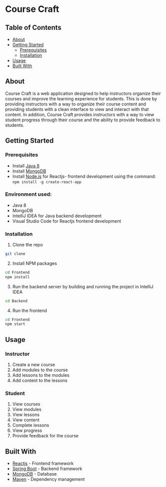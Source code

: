 # Course Craft
## Table of Contents
  - [About](#about)
  - [Getting Started](#getting-started)
    - [Prerequisites](#prerequisites)
    - [Installation](#installation)
  - [Usage](#usage)
  - [Built With](#built-with)
## About
Course Craft is a web application designed to help instructors organize their courses and improve the learning experience for students. This is done by providing instructors with a way to organize their course content and providing students with a clean interface to view and interact with that content. In addition, Course Craft provides instructors with a way to view student progress through their course and the ability to provide feedback to students.
## Getting Started
### Prerequisites
- Install [Java 8](https://www.oracle.com/technetwork/java/javase/downloads/jdk8-downloads-2133151.html)
- Install [MongoDB](https://www.mongodb.com/download-center/community)
- Install [Node.js](https://nodejs.org/en/download/) for Reactjs- frontend development using the command: `npm install -g create-react-app`

### Environment used:
- Java 8
- MongoDB
- IntelliJ IDEA for Java backend development
- Visual Studio Code for Reactjs frontend development

### Installation
1. Clone the repo
```sh
git clone
```
2. Install NPM packages
```sh
cd Frontend
npm install
```
3. Run the backend server by building and running the project in IntelliJ IDEA
```sh
cd Backend
```
4. Run the frontend 
```sh
cd Frontend
npm start
```
## Usage
### Instructor
1. Create a new course
2. Add modules to the course
3. Add lessons to the modules
4. Add content to the lessons

### Student
1. View courses
2. View modules
3. View lessons
4. View content
5. Complete lessons
6. View progress
7. Provide feedback for the course

## Built With
- [Reactjs](https://reactjs.org/) - Frontend framework
- [Spring Boot](https://spring.io/projects/spring-boot) - Backend framework
- [MongoDB](https://www.mongodb.com/) - Database
- [Maven](https://maven.apache.org/) - Dependency management


